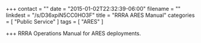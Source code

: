 +++
contact = ""
date = "2015-01-02T22:32:39-06:00"
filename = ""
linkdest = "/s/D36xpiN5CC0HO3F"
title = "RRRA ARES Manual"
categories = [ "Public Service" ]
tags = [ "ARES" ]

+++
RRRA Operations Manual for ARES deployments.

